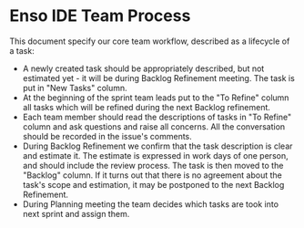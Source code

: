 # Enso IDE Team Process

This document specify our core team workflow, described as a lifecycle of a task:

* A newly created task should be appropriately described, but not estimated yet - it will be during
 Backlog Refinement meeting. The task is put in "New Tasks" column. 
* At the beginning of the sprint team leads put to the "To Refine" column all tasks which will be 
 refined during the next Backlog refinement.
* Each team member should read the descriptions of tasks in "To Refine" column and ask questions
 and raise all concerns. All the conversation should be recorded in the issue's comments.  
* During Backlog Refinement we confirm that the task description is clear and estimate it. The
 estimate is expressed in work days of one person, and should include the review process. The task 
 is then moved to the "Backlog" column. If it turns out that there is no agreement about the task's
 scope and estimation, it may be postponed to the next Backlog Refinement.
* During Planning meeting the team decides which tasks are took into next sprint and assign them.
